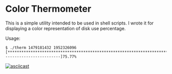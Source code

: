 # Color Thermometer

This is a simple utility intended to be used in shell scripts. I wrote it for
displaying a color representation of disk use percentage.

Usage:

```
$ ./therm 1479181432 1952326096
[***************************************************************************-------------------------]75.77%
```

[![asciicast](https://asciinema.org/a/6AWI2TW49sdAJ0safR2q1k9OD.svg)](https://asciinema.org/a/6AWI2TW49sdAJ0safR2q1k9OD)
